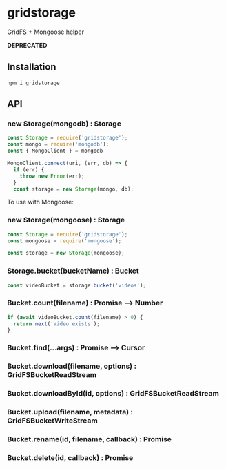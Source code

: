 # gridstorage
GridFS + Mongoose helper

**DEPRECATED**

## Installation
```
npm i gridstorage
```

## API
### new Storage(mongodb) : Storage
```js
const Storage = require('gridstorage');
const mongo = require('mongodb');
const { MongoClient } = mongodb

MongoClient.connect(uri, (err, db) => {
  if (err) {
    throw new Error(err);
  }
  const storage = new Storage(mongo, db);
```
To use with Mongoose:
### new Storage(mongoose) : Storage
```js
const Storage = require('gridstorage');
const mongoose = require('mongoose');

const storage = new Storage(mongoose);
```

### Storage.bucket(bucketName) : Bucket
```js
const videoBucket = storage.bucket('videos');
```

### Bucket.count(filename) : Promise –> Number
```js
if (await videoBucket.count(filename) > 0) {
  return next('Video exists');
}
```

### Bucket.find(...args) : Promise –> Cursor

### Bucket.download(filename, options) : GridFSBucketReadStream

### Bucket.downloadById(id, options) : GridFSBucketReadStream

### Bucket.upload(filename, metadata) : GridFSBucketWriteStream

### Bucket.rename(id, filename, callback) : Promise

### Bucket.delete(id, callback) : Promise
